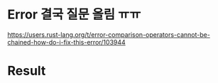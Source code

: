 # Error 결국 질문 올림 ㅠㅠ

https://users.rust-lang.org/t/error-comparison-operators-cannot-be-chained-how-do-i-fix-this-error/103944

# Result


```

```

